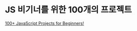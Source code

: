 # JS 비기너를 위한 100개의 프로젝트

[100+ JavaScript Projects for Beginners!](https://jsbeginners.com/javascript-projects-for-beginners/)
